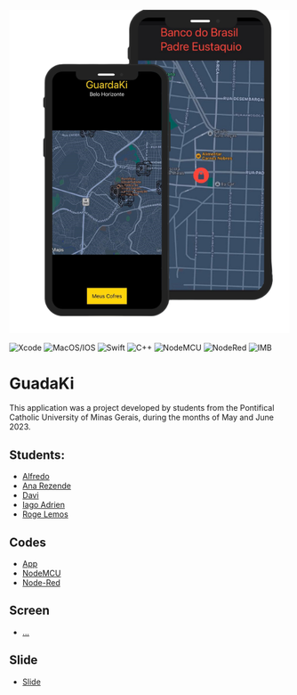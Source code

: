![interface](https://github.com/Miukiyn/GuadaKi/blob/main/guardaki-interface.png)
<div>
  <img aling="center" alt="Xcode" height="30" width="40" src="https://cdn.jsdelivr.net/gh/devicons/devicon/icons/xcode/xcode-original.svg"/>
  <img aling="center" alt="MacOS/IOS" height="30" width="40" src="https://cdn.jsdelivr.net/gh/devicons/devicon/icons/apple/apple-original.svg"/>
  <img aling="center" alt="Swift" height="30" width="40" src="https://cdn.jsdelivr.net/gh/devicons/devicon/icons/swift/swift-original.svg"/>
  <img aling="center" alt="C++" height="30" width="40" src="https://cdn.jsdelivr.net/gh/devicons/devicon/icons/cplusplus/cplusplus-original.svg"/>
  <img aling="center" alt="NodeMCU" height="30" width="45" src="https://3868274136-files.gitbook.io/~/files/v0/b/gitbook-legacy-files/o/assets%2F-LpXqB3J1BMD5s4OpYSg%2F-LpXslUdklMPEtHLTfE2%2F-LpXt-jt9761qMH3KcKY%2Fnodemcu.png?generation=1569322235825108&alt=media"/>
  <img aling="center" alt="NodeRed" height="30" width="30" src="https://nodered.org/about/resources/media/node-red-hexagon.png"/>
  <img aling="center" alt="IMB" height="30" width="40" src="https://logospng.org/download/ibm/logo-ibm-2048.png"/>
</div>



# GuadaKi
This application was a project developed by students from the Pontifical Catholic University of Minas Gerais, during the months of May and June 2023.

## Students:
- [Alfredo](...)  
- [Ana Rezende](...)  
- [Davi](...)  
- [Iago Adrien](https://github.com/Miukiyn)  
- [Roge Lemos](...)  

## Codes
- [App](...)  
- [NodeMCU](...)  
- [Node-Red](...)  

## Screen
- [...](...)  

## Slide
- [Slide](...)  
